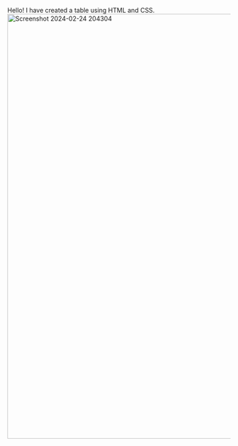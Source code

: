 Hello!
I have created a table using HTML and CSS.
<img width="960" alt="Screenshot 2024-02-24 204304" src="https://github.com/20NM1A1214/html_css_table/assets/113606175/d888606f-672d-4d6a-b581-99a20348c0e9">
